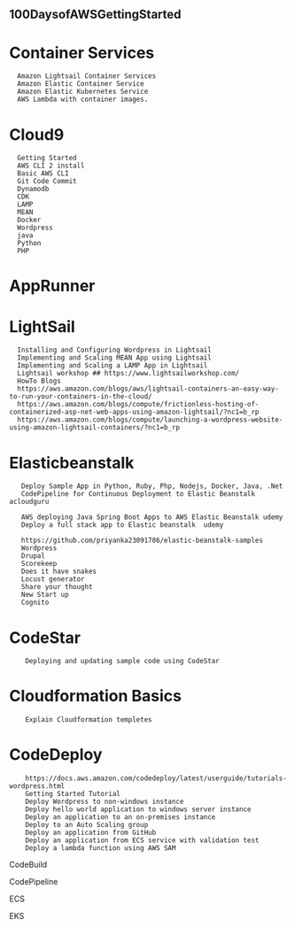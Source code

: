 ## 100DaysofAWSGettingStarted
# Container Services
      Amazon Lightsail Container Services
      Amazon Elastic Container Service
      Amazon Elastic Kubernetes Service
      AWS Lambda with container images.

# Cloud9
      Getting Started 
      AWS CLI 2 install 
      Basic AWS CLI 
      Git Code Commit 
      Dynamodb 
      CDK 
      LAMP 
      MEAN 
      Docker 
      Wordpress 
      java 
      Python
      PHP      
# AppRunner      
  
# LightSail
      Installing and Configuring Wordpress in Lightsail
      Implementing and Scaling MEAN App using Lightsail
      Implementing and Scaling a LAMP App in Lightsail
      Lightsail workshop ## https://www.lightsailworkshop.com/
      HowTo Blogs 
      https://aws.amazon.com/blogs/aws/lightsail-containers-an-easy-way-to-run-your-containers-in-the-cloud/
      https://aws.amazon.com/blogs/compute/frictionless-hosting-of-containerized-asp-net-web-apps-using-amazon-lightsail/?nc1=b_rp
      https://aws.amazon.com/blogs/compute/launching-a-wordpress-website-using-amazon-lightsail-containers/?nc1=b_rp
      

# Elasticbeanstalk 
       Deploy Sample App in Python, Ruby, Php, Nodejs, Docker, Java, .Net 
       CodePipeline for Continuous Deployment to Elastic Beanstalk acloudguru

       AWS deploying Java Spring Boot Apps to AWS Elastic Beanstalk udemy 
       Deploy a full stack app to Elastic beanstalk  udemy 

       https://github.com/priyanka23091706/elastic-beanstalk-samples
       Wordpress
       Drupal
       Scorekeep 
       Does it have snakes
       Locust generator 
       Share your thought 
       New Start up 
       Cognito 
   
# CodeStar 
        Deploying and updating sample code using CodeStar 

# Cloudformation Basics 
        Explain Cloudformation templetes 
        
# CodeDeploy
        https://docs.aws.amazon.com/codedeploy/latest/userguide/tutorials-wordpress.html
        Getting Started Tutorial 
        Deploy Wordpress to non-windows instance 
        Deploy hello world application to windows server instance 
        Deploy an application to an on-premises instance 
        Deploy to an Auto Scaling group 
        Deploy an application from GitHub 
        Deploy an application from ECS service with validation test 
        Deploy a lambda function using AWS SAM 

CodeBuild 

CodePipeline


ECS

EKS 

